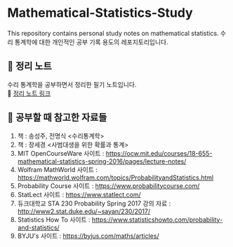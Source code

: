 # Mathematical-Statistics-Study
This repository contains personal study notes on mathematical statistics. 수리 통계학에 대한 개인적인 공부 기록 용도의 레포지토리입니다.

## 📌 정리 노트 

수리 통계학을 공부하면서 정리한 필기 노트입니다. <br>
🔗 [정리 노트 링크](https://github.com/lim-hyo-jeong/Mathematical-Statistics-Study/blob/main/%EC%88%98%EB%A6%AC%ED%86%B5%EA%B3%84%ED%95%99%20%EC%A0%95%EB%A6%AC%EB%85%B8%ED%8A%B8.pdf) <br>


## 📌 공부할 때 참고한 자료들

1. 책 : 송성주, 전명식 <수리통계학> 
2. 책 : 장세경 <사범대생을 위한 확률과 통계>
3. MIT OpenCourseWare 사이트 : https://ocw.mit.edu/courses/18-655-mathematical-statistics-spring-2016/pages/lecture-notes/
4. Wolfram MathWorld 사이트 : https://mathworld.wolfram.com/topics/ProbabilityandStatistics.html
5. Probability Course 사이트 : https://www.probabilitycourse.com/
6. StatLect 사이트 : https://www.statlect.com/
7. 듀크대학교 STA 230 Probability Spring 2017 강의 자료 : http://www2.stat.duke.edu/~sayan/230/2017/
8. Statistics How To 사이트 : https://www.statisticshowto.com/probability-and-statistics/
9. BYJU's 사이트 : https://byjus.com/maths/articles/
